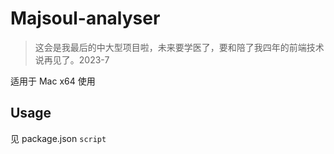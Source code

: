 # Majsoul-analyser

> 这会是我最后的中大型项目啦，未来要学医了，要和陪了我四年的前端技术说再见了。2023-7

适用于 Mac x64 使用

## Usage

见 package.json `script`
